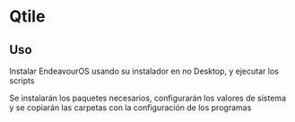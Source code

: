 # Qtile

## Uso

Instalar EndeavourOS usando su instalador en no Desktop, y ejecutar los scripts

Se instalarán los paquetes necesarios, configurarán los valores de sistema y se copiarán las carpetas con la configuración de los programas
